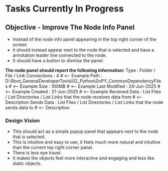 # Tasks Currently In Progress


## Objective - Improve The Node Info Panel
- Instead of the node info panel appearing in the top right corner of the screen
 - it should instead appear next to the node that is selected and have a annotation leader line connected to the node.
- It should have a button to dismiss the panel.

**The node panel should report the following information:**
Type           :  Folder  /  File  /  Link
Connections    :  4                                                                                    # <-- Example
Path           :  D:\Root_GeneralDeveloperTools\02_Python\SnPY_CommonDependencyFiles                   # <-- Example
Size           :  100MB                                                                                # <-- Example
Last Modified  :  24-Jun-2025                                                                          # <-- Example
Created        :  21-Jun-2025                                                                          # <-- Example
Received Data  :  List Files  /  List Directories  /  List Links that the node receives data from      # <-- Description
Sends Data     :  List Files  /  List Directories  /  List Links that the node sends data to           # <-- Description

### Design Vision
- This should act as a simple popup panel that appears next to the node that is selected.
- This is intuitive and easy to use, it feels much more natural and intuitive than the current top right corner panel.
- There is less eye travel.
- It makes the objects feel more interactive and engaging and less like static objects.








